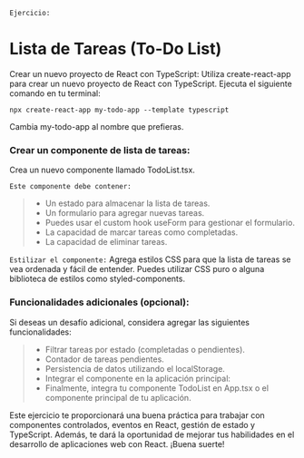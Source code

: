 `Ejercicio:` 
# Lista de Tareas (To-Do List)
Crear un nuevo proyecto de React con TypeScript:
Utiliza create-react-app para crear un nuevo proyecto de React con TypeScript.
 Ejecuta el siguiente comando en tu terminal:

    npx create-react-app my-todo-app --template typescript

Cambia my-todo-app al nombre que prefieras.

### Crear un componente de lista de tareas:
Crea un nuevo componente llamado TodoList.tsx. 

`Este componente debe contener:`

>- Un estado para almacenar la lista de tareas.
>- Un formulario para agregar nuevas tareas.
>- Puedes usar el custom hook useForm para gestionar el formulario.
>- La capacidad de marcar tareas como completadas.
>- La capacidad de eliminar tareas.


`Estilizar el componente:`
Agrega estilos CSS para que la lista de tareas se vea ordenada y fácil de entender. Puedes utilizar CSS puro o alguna biblioteca de estilos como styled-components.

### Funcionalidades adicionales (opcional):
Si deseas un desafío adicional, considera agregar las siguientes funcionalidades:

>- Filtrar tareas por estado (completadas o pendientes).
>- Contador de tareas pendientes.
>- Persistencia de datos utilizando el localStorage.
>- Integrar el componente en la aplicación principal:
>- Finalmente, integra tu componente TodoList en App.tsx o el componente principal de tu aplicación.

Este ejercicio te proporcionará una buena práctica para trabajar con componentes controlados, eventos en React, gestión de estado y TypeScript. Además, te dará la oportunidad de mejorar tus habilidades en el desarrollo de aplicaciones web con React. ¡Buena suerte!